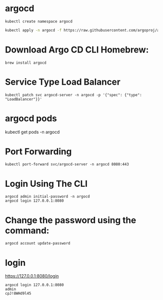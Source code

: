 # argocd
```bash
kubectl create namespace argocd
```

```bash
kubectl apply -n argocd -f https://raw.githubusercontent.com/argoproj/argo-cd/stable/manifests/install.yaml

```

#  Download Argo CD CLI Homebrew:
```
brew install argocd
```

# Service Type Load Balancer
```
kubectl patch svc argocd-server -n argocd -p '{"spec": {"type": "LoadBalancer"}}'
```

# argocd pods
kubectl get pods -n argocd

# Port Forwarding
```
kubectl port-forward svc/argocd-server -n argocd 8080:443
```

# Login Using The CLI
```
argocd admin initial-password -n argocd
argocd login 127.0.0.1:8080
```

# Change the password using the command:
```
argocd account update-password 
```
# login
https://127.0.0.1:8080/login
```
argocd login 127.0.0.1:8080
admin
cpJ!8WHd9l45
```